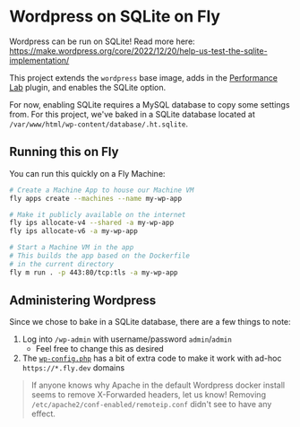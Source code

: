 # Wordpress on SQLite on Fly

Wordpress can be run on SQLite! Read more here: https://make.wordpress.org/core/2022/12/20/help-us-test-the-sqlite-implementation/

This project extends the `wordpress` base image, adds in the [Performance Lab](https://wordpress.org/plugins/performance-lab/) plugin, and enables the SQLite option.

For now, enabling SQLite requires a MySQL database to copy some settings from. For this project, we've baked in a SQLite database located at `/var/www/html/wp-content/database/.ht.sqlite`.

## Running this on Fly

You can run this quickly on a Fly Machine:

```bash
# Create a Machine App to house our Machine VM
fly apps create --machines --name my-wp-app

# Make it publicly available on the internet
fly ips allocate-v4 --shared -a my-wp-app
fly ips allocate-v6 -a my-wp-app

# Start a Machine VM in the app
# This builds the app based on the Dockerfile
# in the current directory
fly m run . -p 443:80/tcp:tls -a my-wp-app
```

## Administering Wordpress

Since we chose to bake in a SQLite database, there are a few things to note:

1. Log into `/wp-admin` with username/password `admin`/`admin`
    - Feel free to change this as desired
2. The [`wp-config.php`](https://github.com/fly-apps/wordpress-sqlite/blob/main/wp-config.php#L42-L47) has a bit of extra code to make it work with ad-hoc `https://*.fly.dev` domains

> If anyone knows why Apache in the default Wordpress docker install seems to remove X-Forwarded headers, let us know! Removing `/etc/apache2/conf-enabled/remoteip.conf` didn't see to have any effect.
